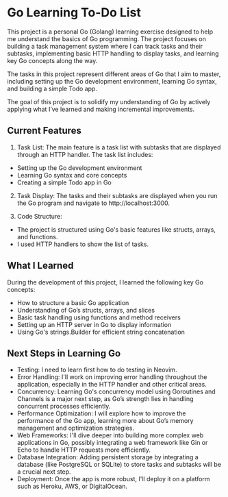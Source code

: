 # Go Learning To-Do List

This project is a personal Go (Golang) learning exercise designed to help me understand the basics of Go programming. The project focuses on building a task management system where I can track tasks and their subtasks, implementing basic HTTP handling to display tasks, and learning key Go concepts along the way.

The tasks in this project represent different areas of Go that I aim to master, including setting up the Go development environment, learning Go syntax, and building a simple Todo app.

The goal of this project is to solidify my understanding of Go by actively applying what I’ve learned and making incremental improvements.

## Current Features

1. Task List: The main feature is a task list with subtasks that are displayed through an HTTP handler. The task list includes:

- Setting up the Go development environment
- Learning Go syntax and core concepts
- Creating a simple Todo app in Go

2. Task Display: The tasks and their subtasks are displayed when you run the Go program and navigate to http://localhost:3000.

3. Code Structure:

- The project is structured using Go's basic features like structs, arrays, and functions.
- I used HTTP handlers to show the list of tasks.

## What I Learned

During the development of this project, I learned the following key Go concepts:

- How to structure a basic Go application
- Understanding of Go’s structs, arrays, and slices
- Basic task handling using functions and method receivers
- Setting up an HTTP server in Go to display information
- Using Go's strings.Builder for efficient string concatenation

## Next Steps in Learning Go

- Testing: I need to learn first how to do testing in Neovim.
- Error Handling: I'll work on improving error handling throughout the application, especially in the HTTP handler and other critical areas.
- Concurrency: Learning Go's concurrency model using Goroutines and Channels is a major next step, as Go’s strength lies in handling concurrent processes efficiently.
- Performance Optimization: I will explore how to improve the performance of the Go app, learning more about Go’s memory management and optimization strategies.
- Web Frameworks: I'll dive deeper into building more complex web applications in Go, possibly integrating a web framework like Gin or Echo to handle HTTP requests more efficiently.
- Database Integration: Adding persistent storage by integrating a database (like PostgreSQL or SQLite) to store tasks and subtasks will be a crucial next step.
- Deployment: Once the app is more robust, I'll deploy it on a platform such as Heroku, AWS, or DigitalOcean.
